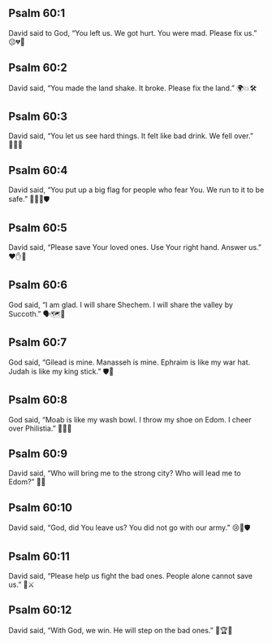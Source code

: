 ## Psalm 60:1
David said to God, “You left us. We got hurt. You were mad. Please fix us.” 😔💔🙏
## Psalm 60:2
David said, “You made the land shake. It broke. Please fix the land.” 🌍💥🛠️
## Psalm 60:3
David said, “You let us see hard things. It felt like bad drink. We fell over.” 😵‍💫🥴
## Psalm 60:4
David said, “You put up a big flag for people who fear You. We run to it to be safe.” 🚩🏃‍♂️🛡️
## Psalm 60:5
David said, “Please save Your loved ones. Use Your right hand. Answer us.” ❤️✋🙏
## Psalm 60:6
God said, “I am glad. I will share Shechem. I will share the valley by Succoth.” 🗣️🗺️🙂
## Psalm 60:7
God said, “Gilead is mine. Manasseh is mine. Ephraim is like my war hat. Judah is like my king stick.” 🛡️👑
## Psalm 60:8
God said, “Moab is like my wash bowl. I throw my shoe on Edom. I cheer over Philistia.” 🧼👞📣
## Psalm 60:9
David said, “Who will bring me to the strong city? Who will lead me to Edom?” 🏰🧭
## Psalm 60:10
David said, “God, did You leave us? You did not go with our army.” 😢🚫🛡️
## Psalm 60:11
David said, “Please help us fight the bad ones. People alone cannot save us.” 🙏⚔️
## Psalm 60:12
David said, “With God, we win. He will step on the bad ones.” 💪🏆👣

